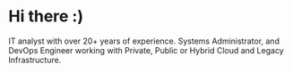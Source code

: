<h1>Hi there :)</h1>

IT analyst with over 20+ years of experience. Systems Administrator, and DevOps Engineer working with Private, Public or Hybrid Cloud and Legacy Infrastructure.

